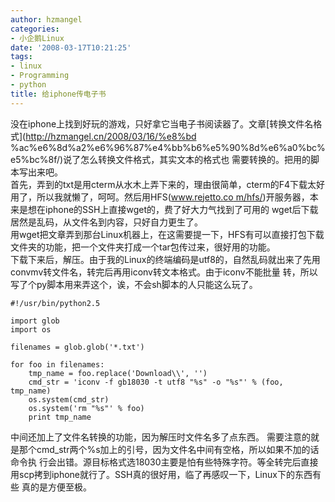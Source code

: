 ```yaml
---
author: hzmangel
categories:
- 小企鹅Linux
date: '2008-03-17T10:21:25'
tags:
- linux
- Programming
- python
title: 给iphone传电子书
---
```

没在iphone上找到好玩的游戏，只好拿它当电子书阅读器了。文章[转换文件名格式](http://hzmangel.cn/2008/03/16/%e8%bd
%ac%e6%8d%a2%e6%96%87%e4%bb%b6%e5%90%8d%e6%a0%bc%e5%bc%8f/)说了怎么转换文件格式，其实文本的格式也
需要转换的。把用的脚本写出来吧。  
首先，弄到的txt是用cterm从水木上弄下来的，理由很简单，cterm的F4下载太好用了，所以我就懒了，呵呵。然后用HFS([www.rejetto.co
m/hfs/](http://www.rejetto.com/hfs/))开服务器，本来是想在iphone的SSH上直接wget的，费了好大力气找到了可用的
wget后下载居然是乱码，从文件名到内容，只好自力更生了。  
用wget把文章弄到那台Linux机器上，在这需要提一下，HFS有可以直接打包下载文件夹的功能，把一个文件夹打成一个tar包传过来，很好用的功能。  
下载下来后，解压。由于我的Linux的终端编码是utf8的，自然乱码就出来了先用convmv转文件名，转完后再用iconv转文本格式。由于iconv不能批量
转，所以写了个py脚本用来弄这个，诶，不会sh脚本的人只能这么玩了。

    
    
    #!/usr/bin/python2.5
    
    import glob
    import os
    
    filenames = glob.glob('*.txt')
    
    for foo in filenames:
        tmp_name = foo.replace('Download\\', '')
        cmd_str = 'iconv -f gb18030 -t utf8 "%s" -o "%s"' % (foo, tmp_name)
        os.system(cmd_str)
        os.system('rm "%s"' % foo)
        print tmp_name
    

中间还加上了文件名转换的功能，因为解压时文件名多了点东西。 需要注意的就是那个cmd_str两个%s加上的引号，因为文件名中间有空格，所以如果不加的话命令执
行会出错。源目标格式选18030主要是怕有些特殊字符。等全转完后直接用scp拷到iphone就行了。SSH真的很好用，临了再感叹一下，Linux下的东西有些
真的是方便至极。